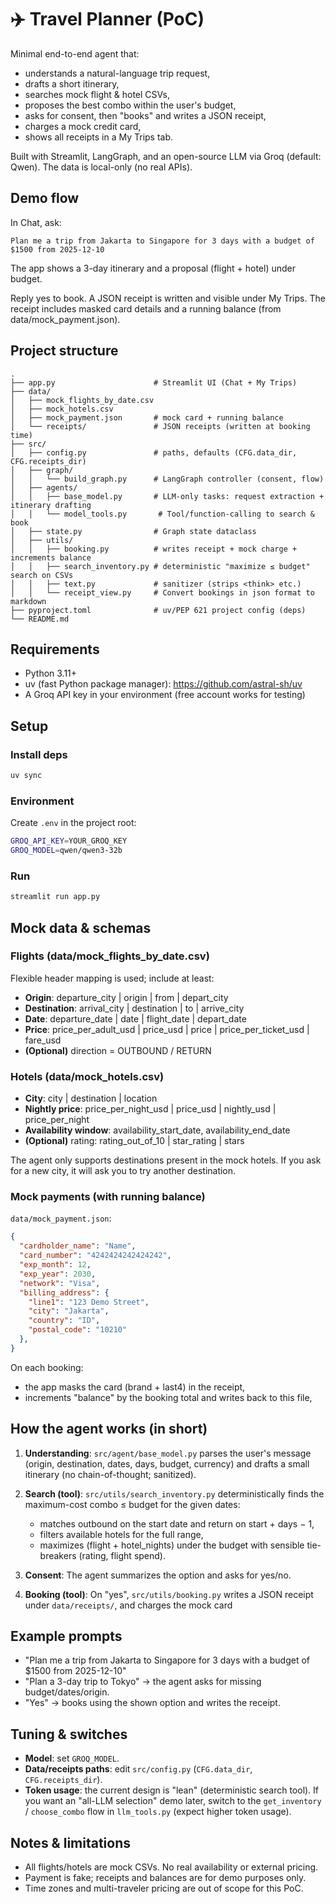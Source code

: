 # ✈️ Travel Planner (PoC)

Minimal end-to-end agent that:

- understands a natural-language trip request,
- drafts a short itinerary,
- searches mock flight & hotel CSVs,
- proposes the best combo within the user's budget,
- asks for consent, then "books" and writes a JSON receipt,
- charges a mock credit card,
- shows all receipts in a My Trips tab.

Built with Streamlit, LangGraph, and an open-source LLM via Groq (default: Qwen). The data is local-only (no real APIs).

## Demo flow

In Chat, ask:

```
Plan me a trip from Jakarta to Singapore for 3 days with a budget of $1500 from 2025-12-10
```

The app shows a 3-day itinerary and a proposal (flight + hotel) under budget.

Reply yes to book. A JSON receipt is written and visible under My Trips.
The receipt includes masked card details and a running balance (from data/mock_payment.json).

## Project structure

```
.
├── app.py                      # Streamlit UI (Chat + My Trips)
├── data/
│   ├── mock_flights_by_date.csv
│   ├── mock_hotels.csv
│   ├── mock_payment.json       # mock card + running balance
│   └── receipts/               # JSON receipts (written at booking time)
├── src/
│   ├── config.py               # paths, defaults (CFG.data_dir, CFG.receipts_dir)
│   ├── graph/
│   │   └── build_graph.py      # LangGraph controller (consent, flow)
│   ├── agents/
│   │   ├── base_model.py       # LLM-only tasks: request extraction + itinerary drafting
│   │   └── model_tools.py       # Tool/function-calling to search & book
│   ├── state.py                # Graph state dataclass
│   ├── utils/
│   │   ├── booking.py          # writes receipt + mock charge + increments balance
│   │   ├── search_inventory.py # deterministic "maximize ≤ budget" search on CSVs
│   │   ├── text.py             # sanitizer (strips <think> etc.)
│   │   └── receipt_view.py     # Convert bookings in json format to markdown
├── pyproject.toml              # uv/PEP 621 project config (deps)
└── README.md
```

## Requirements

- Python 3.11+
- uv (fast Python package manager): https://github.com/astral-sh/uv
- A Groq API key in your environment (free account works for testing)

## Setup

### Install deps

```bash
uv sync
```

### Environment

Create `.env` in the project root:

```bash
GROQ_API_KEY=YOUR_GROQ_KEY
GROQ_MODEL=qwen/qwen3-32b
```

### Run

```bash
streamlit run app.py
```

## Mock data & schemas

### Flights (data/mock_flights_by_date.csv)

Flexible header mapping is used; include at least:

- **Origin**: departure_city | origin | from | depart_city
- **Destination**: arrival_city | destination | to | arrive_city
- **Date**: departure_date | date | flight_date | depart_date
- **Price**: price_per_adult_usd | price_usd | price | price_per_ticket_usd | fare_usd
- **(Optional)** direction = OUTBOUND / RETURN

### Hotels (data/mock_hotels.csv)

- **City**: city | destination | location
- **Nightly price**: price_per_night_usd | price_usd | nightly_usd | price_per_night
- **Availability window**: availability_start_date, availability_end_date
- **(Optional)** rating: rating_out_of_10 | star_rating | stars

The agent only supports destinations present in the mock hotels. If you ask for a new city, it will ask you to try another destination.

### Mock payments (with running balance)

`data/mock_payment.json`:

```json
{
  "cardholder_name": "Name",
  "card_number": "4242424242424242",
  "exp_month": 12,
  "exp_year": 2030,
  "network": "Visa",
  "billing_address": {
    "line1": "123 Demo Street",
    "city": "Jakarta",
    "country": "ID",
    "postal_code": "10210"
  },
}
```

On each booking:

- the app masks the card (brand + last4) in the receipt,
- increments "balance" by the booking total and writes back to this file,

## How the agent works (in short)

1. **Understanding**: `src/agent/base_model.py` parses the user's message (origin, destination, dates, days, budget, currency) and drafts a small itinerary (no chain-of-thought; sanitized).

2. **Search (tool)**: `src/utils/search_inventory.py` deterministically finds the maximum-cost combo ≤ budget for the given dates:
   - matches outbound on the start date and return on start + days − 1,
   - filters available hotels for the full range,
   - maximizes (flight + hotel_nights) under the budget with sensible tie-breakers (rating, flight spend).

3. **Consent**: The agent summarizes the option and asks for yes/no.

4. **Booking (tool)**: On "yes", `src/utils/booking.py` writes a JSON receipt under `data/receipts/`, and charges the mock card

## Example prompts

- "Plan me a trip from Jakarta to Singapore for 3 days with a budget of $1500 from 2025-12-10"
- "Plan a 3-day trip to Tokyo" → the agent asks for missing budget/dates/origin.
- "Yes" → books using the shown option and writes the receipt.

## Tuning & switches

- **Model**: set `GROQ_MODEL`.
- **Data/receipts paths**: edit `src/config.py` (`CFG.data_dir`, `CFG.receipts_dir`).
- **Token usage**: the current design is "lean" (deterministic search tool).
  If you want an "all-LLM selection" demo later, switch to the `get_inventory` / `choose_combo` flow in `llm_tools.py` (expect higher token usage).

## Notes & limitations

- All flights/hotels are mock CSVs. No real availability or external pricing.
- Payment is fake; receipts and balances are for demo purposes only.
- Time zones and multi-traveler pricing are out of scope for this PoC.


